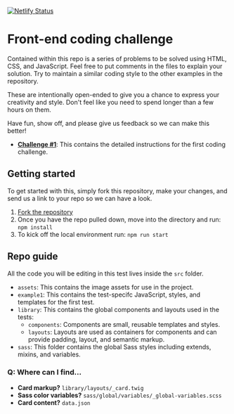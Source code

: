 [![Netlify Status](https://api.netlify.com/api/v1/badges/88750a6c-bc84-4e98-96d0-abafc61e15bf/deploy-status)](https://app.netlify.com/sites/redhat-coding-challenge/deploys)

# Front-end coding challenge

Contained within this repo is a series of problems to be solved using HTML, CSS, and JavaScript.  Feel free to put comments in the files to explain your solution.  Try to maintain a similar coding style to the other examples in the repository.

These are intentionally open-ended to give you a chance to express your creativity and style. Don't feel like you need to spend longer than a few hours on them.

Have fun, show off, and please give us feedback so we can make this better!

* **[Challenge #1](https://redhat-coding-challenge.netlify.app/instructions/example1.html)**: This contains the detailed instructions for the first coding challenge.

## Getting started

To get started with this, simply fork this repository, make your changes, and send us a link to your repo so we can have a look.

1. [Fork the repository](https://help.github.com/articles/fork-a-repo/)
2. Once you have the repo pulled down, move into the directory and run: `npm install`
3. To kick off the local environment run: `npm run start`

## Repo guide

All the code you will be editing in this test lives inside the `src` folder.

- `assets`: This contains the image assets for use in the project.
- `example1`: This contains the test-specifc JavaScript, styles, and templates for the first test.
- `library`: This contains the global components and layouts used in the tests:
  - `components`: Components are small, reusable templates and styles.
  - `layouts`: Layouts are used as containers for components and can provide padding, layout, and semantic markup.
- `sass`: This folder contains the global Sass styles including extends, mixins, and variables.

### Q: Where can I find...
- **Card markup?** `library/layouts/_card.twig`
- **Sass color variables?** `sass/global/variables/_global-variables.scss`
- **Card content?** `data.json`
